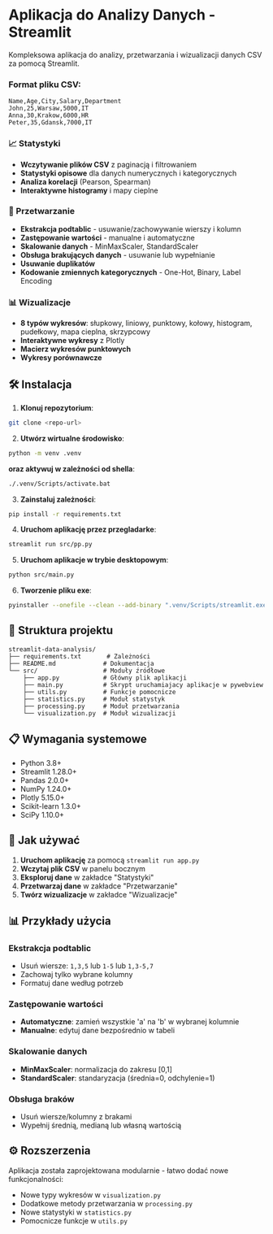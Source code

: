 # Aplikacja do Analizy Danych - Streamlit

Kompleksowa aplikacja do analizy, przetwarzania i wizualizacji danych CSV za pomocą Streamlit.

### Format pliku CSV:
```csv
Name,Age,City,Salary,Department
John,25,Warsaw,5000,IT
Anna,30,Krakow,6000,HR
Peter,35,Gdansk,7000,IT
```


### 📈 Statystyki
- **Wczytywanie plików CSV** z paginacją i filtrowaniem
- **Statystyki opisowe** dla danych numerycznych i kategorycznych
- **Analiza korelacji** (Pearson, Spearman)
- **Interaktywne histogramy** i mapy cieplne

### 🔧 Przetwarzanie
- **Ekstrakcja podtablic** - usuwanie/zachowywanie wierszy i kolumn
- **Zastępowanie wartości** - manualne i automatyczne
- **Skalowanie danych** - MinMaxScaler, StandardScaler
- **Obsługa brakujących danych** - usuwanie lub wypełnianie
- **Usuwanie duplikatów**
- **Kodowanie zmiennych kategorycznych** - One-Hot, Binary, Label Encoding

### 📊 Wizualizacje
- **8 typów wykresów**: słupkowy, liniowy, punktowy, kołowy, histogram, pudełkowy, mapa cieplna, skrzypcowy
- **Interaktywne wykresy** z Plotly
- **Macierz wykresów punktowych**
- **Wykresy porównawcze**

## 🛠️ Instalacja

1. **Klonuj repozytorium**:
```bash
git clone <repo-url>
```
2. **Utwórz wirtualne środowisko**:
```bash
python -m venv .venv
```
**oraz aktywuj w zależności od shella**:
```bash
./.venv/Scripts/activate.bat
```

3. **Zainstaluj zależności**:
```bash
pip install -r requirements.txt
```

4. **Uruchom aplikację przez przegladarke**:
```bash
streamlit run src/pp.py
```

5. **Uruchom aplikacje w trybie desktopowym**:
```bash
python src/main.py
```

6. **Tworzenie pliku exe**:
```bash
pyinstaller --onefile --clean --add-binary ".venv/Scripts/streamlit.exe;." --add-data "src;src" src/main.py #plik binarny zostanie stworzony w katalogu dist
```
## 📁 Struktura projektu

```
streamlit-data-analysis/
├── requirements.txt       # Zależności
├── README.md             # Dokumentacja
└── src/                  # Moduły źródłowe
    ├── app.py            # Główny plik aplikacji
    ├── main.py           # Skrypt uruchamiajacy aplikacje w pywebview
    ├── utils.py          # Funkcje pomocnicze
    ├── statistics.py     # Moduł statystyk
    ├── processing.py     # Moduł przetwarzania
    └── visualization.py  # Moduł wizualizacji
```

## 📋 Wymagania systemowe

- Python 3.8+
- Streamlit 1.28.0+
- Pandas 2.0.0+
- NumPy 1.24.0+
- Plotly 5.15.0+
- Scikit-learn 1.3.0+
- SciPy 1.10.0+

## 🎯 Jak używać

1. **Uruchom aplikację** za pomocą `streamlit run app.py`
2. **Wczytaj plik CSV** w panelu bocznym
3. **Eksploruj dane** w zakładce "Statystyki"
4. **Przetwarzaj dane** w zakładce "Przetwarzanie"
5. **Twórz wizualizacje** w zakładce "Wizualizacje"

## 📊 Przykłady użycia

### Ekstrakcja podtablic
- Usuń wiersze: `1,3,5` lub `1-5` lub `1,3-5,7`
- Zachowaj tylko wybrane kolumny
- Formatuj dane według potrzeb

### Zastępowanie wartości
- **Automatyczne**: zamień wszystkie 'a' na 'b' w wybranej kolumnie
- **Manualne**: edytuj dane bezpośrednio w tabeli

### Skalowanie danych
- **MinMaxScaler**: normalizacja do zakresu [0,1]
- **StandardScaler**: standaryzacja (średnia=0, odchylenie=1)

### Obsługa braków
- Usuń wiersze/kolumny z brakami
- Wypełnij średnią, medianą lub własną wartością

## ⚙️ Rozszerzenia

Aplikacja została zaprojektowana modularnie - łatwo dodać nowe funkcjonalności:

- Nowe typy wykresów w `visualization.py`
- Dodatkowe metody przetwarzania w `processing.py`
- Nowe statystyki w `statistics.py`
- Pomocnicze funkcje w `utils.py`

## 